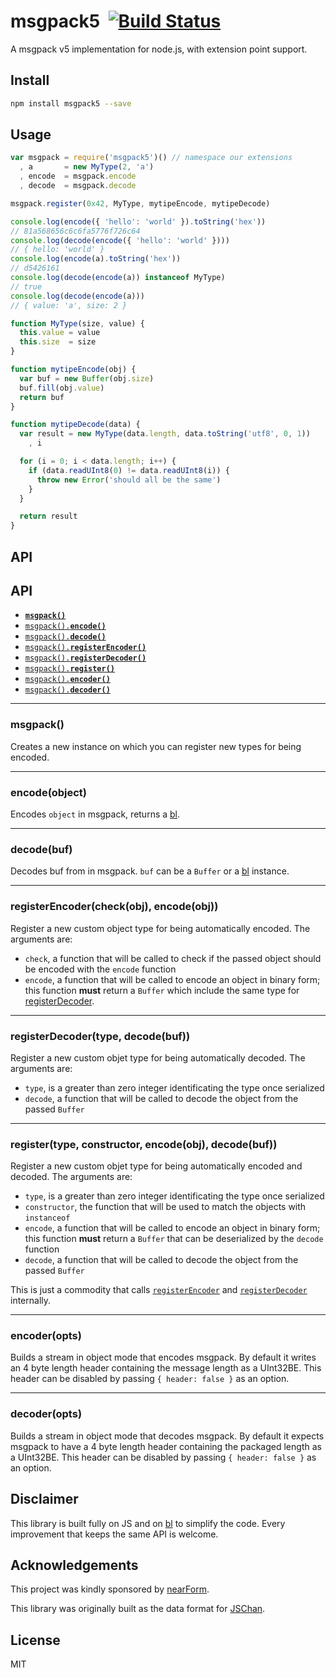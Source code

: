 msgpack5&nbsp;&nbsp;[![Build Status](https://travis-ci.org/mcollina/msgpack5.png)](https://travis-ci.org/mcollina/msgpack5)
========

A msgpack v5 implementation for node.js, with extension point support.

Install
-------

```bash
npm install msgpack5 --save
```

Usage
-----

```js
var msgpack = require('msgpack5')() // namespace our extensions
  , a       = new MyType(2, 'a')
  , encode  = msgpack.encode
  , decode  = msgpack.decode

msgpack.register(0x42, MyType, mytipeEncode, mytipeDecode)

console.log(encode({ 'hello': 'world' }).toString('hex'))
// 81a568656c6c6fa5776f726c64
console.log(decode(encode({ 'hello': 'world' })))
// { hello: 'world' }
console.log(encode(a).toString('hex'))
// d5426161
console.log(decode(encode(a)) instanceof MyType)
// true
console.log(decode(encode(a)))
// { value: 'a', size: 2 }

function MyType(size, value) {
  this.value = value
  this.size  = size
}

function mytipeEncode(obj) {
  var buf = new Buffer(obj.size)
  buf.fill(obj.value)
  return buf
}

function mytipeDecode(data) {
  var result = new MyType(data.length, data.toString('utf8', 0, 1))
    , i

  for (i = 0; i < data.length; i++) {
    if (data.readUInt8(0) != data.readUInt8(i)) {
      throw new Error('should all be the same')
    }
  }

  return result
}
```

API
---

<a name="api"></a>
## API

  * <a href="#msgpack"><code><b>msgpack()</b></code></a>
  * <a href="#encode"><code>msgpack().<b>encode()</b></code></a>
  * <a href="#decode"><code>msgpack().<b>decode()</b></code></a>
  * <a href="#registerEncoder"><code>msgpack().<b>registerEncoder()</b></code></a>
  * <a href="#registerDecoder"><code>msgpack().<b>registerDecoder()</b></code></a>
  * <a href="#register"><code>msgpack().<b>register()</b></code></a>
  * <a href="#encoder"><code>msgpack().<b>encoder()</b></code></a>
  * <a href="#decoder"><code>msgpack().<b>decoder()</b></code></a>

-------------------------------------------------------
<a name="msgpack"></a>
### msgpack()

Creates a new instance on which you can register new types for being
encoded.

-------------------------------------------------------
<a name="encode"></a>
### encode(object)

Encodes `object` in msgpack, returns a [bl](http://npm.im/bl).

-------------------------------------------------------
<a name="decode"></a>
### decode(buf)

Decodes buf from in msgpack. `buf` can be a `Buffer` or a [bl](http://npm.im/bl) instance.

-------------------------------------------------------
<a name="registerEncoder"></a>
### registerEncoder(check(obj), encode(obj))

Register a new custom object type for being automatically encoded.
The arguments are:

- `check`, a function that will be called to check if the passed
  object should be encoded with the `encode` function
- `encode`, a function that will be called to encode an object in binary
  form; this function __must__ return a `Buffer` which include the same type
  for [registerDecoder](#registerDecoder).

-------------------------------------------------------
<a name="registerDecoder"></a>
### registerDecoder(type, decode(buf))

Register a new custom objet type for being automatically decoded.
The arguments are:

- `type`, is a greater than zero integer identificating the type once serialized
- `decode`, a function that will be called to decode the object from
  the passed `Buffer`


-------------------------------------------------------
<a name="register"></a>
### register(type, constructor, encode(obj), decode(buf))

Register a new custom objet type for being automatically encoded and
decoded. The arguments are:

- `type`, is a greater than zero integer identificating the type once serialized
- `constructor`, the function that will be used to match the objects
  with `instanceof`
- `encode`, a function that will be called to encode an object in binary
  form; this function __must__ return a `Buffer` that can be
  deserialized by the `decode` function
- `decode`, a function that will be called to decode the object from
  the passed `Buffer`

This is just a commodity that calls
[`registerEncoder`](#registerEncoder) and
[`registerDecoder`](#registerDecoder) internally.

-------------------------------------------------------
<a name="encoder"></a>
### encoder(opts)

Builds a stream in object mode that encodes msgpack. By default it writes
an 4 byte length header containing the message length as a UInt32BE. This
 header can be disabled by passing `{ header: false }` as an option.

-------------------------------------------------------
<a name="decoder"></a>
### decoder(opts)

Builds a stream in object mode that decodes msgpack. By default it expects
msgpack to have a 4 byte length header containing the packaged length as
a UInt32BE. This header can be disabled by passing `{ header: false }` as an option.

Disclaimer
----------

This library is built fully on JS and on [bl](http://npm.im/bl) to
simplify the code. Every improvement that keeps the same API is welcome.

Acknowledgements
----------------

This project was kindly sponsored by [nearForm](http://nearform.com).


This library was originally built as the data format for
[JSChan](http://npm.im/jschan).

License
-------

MIT
